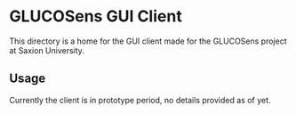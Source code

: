 # GLUCOSens GUI Client
This directory is a home for the GUI client made for the GLUCOSens project at Saxion University.

## Usage
Currently the client is in prototype period, no details provided as of yet.